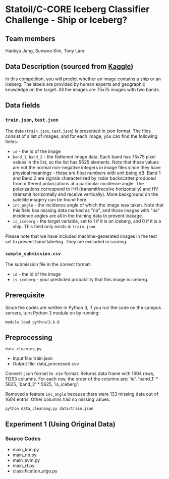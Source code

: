 # Statoil/C-CORE Iceberg Classifier Challenge - Ship or Iceberg?

## Team members

Hankyu Jang, Sunwoo Kim, Tony Lam

## Data Description (sourced from [Kaggle](https://www.kaggle.com/c/statoil-iceberg-classifier-challenge/data))

In this competition, you will predict whether an image contains a ship or an iceberg. The labels are provided by human experts and geographic knowledge on the target. All the images are 75x75 images with two bands.

## Data fields

### `train.json`, `test.json`

The data (`train.json`, `test.json`) is presented in json format. The files consist of a list of images, and for each image, you can find the following fields:

- `id` - the id of the image
- `band_1`, `band_2` - the flattened image data. Each band has 75x75 pixel values in the list, so the list has 5625 elements. Note that these values are not the normal non-negative integers in image files since they have physical meanings - these are float numbers with unit being dB. Band 1 and Band 2 are signals characterized by radar backscatter produced from different polarizations at a particular incidence angle. The polarizations correspond to HH (transmit/receive horizontally) and HV (transmit horizontally and receive vertically). More background on the satellite imagery can be found here.
- `inc_angle` - the incidence angle of which the image was taken. Note that this field has missing data marked as "na", and those images with "na" incidence angles are all in the training data to prevent leakage.
- `is_iceberg` - the target variable, set to 1 if it is an iceberg, and 0 if it is a ship. This field only exists in `train.json`.

Please note that we have included machine-generated images in the test set to prevent hand labeling. They are excluded in scoring.

### `sample_submission.csv`

The submission file in the correct format:

- `id` - the id of the image
- `is_iceberg` - your predicted probability that this image is iceberg.

## Prerequisite

Since the codes are written in Python 3, if you run the code on the campus servers, turn Python 3 module on by running:

```
module load python/3.6.0
```

## Preprocessing

`data_cleaning.py`

- Input file: train.json
- Output file: data\_processed.csv

Convert .json format to .csv format. Returns data frame with 1604 rows, 11253 columns. For each row, the order of the columns are: 'id', 'band\_1' * 5625, 'band\_2' * 5625, 'is\_iceberg'.

Removed a feature `inc_angle` because there were 133 missing data out of 1604 entris. Other columns had no missing values.

```
python data_cleaning.py data/train.json
```

## Experiment 1 (Using Original Data)

### Source Codes

- main\_knn.py
- main\_nn.py
- main\_svm.py
- main\_rf.py
- classification\_algo.py
